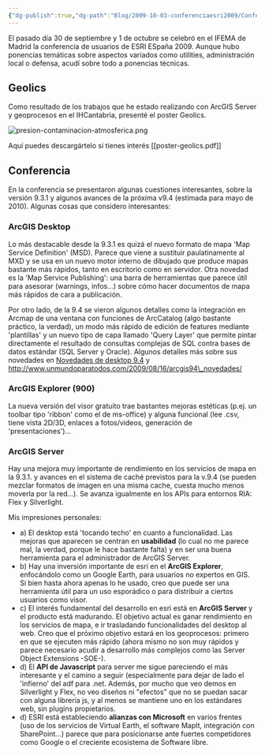 ```yaml
---
{"dg-publish":true,"dg-path":"Blog/2009-10-03-conferenciaesri2009/Conferencia de usuarios ESRI España 2009.md","permalink":"/blog/2009-10-03-conferenciaesri2009/conferencia-de-usuarios-esri-espana-2009/","title":"Conferencia de usuarios ESRI España 2009","tags":["conferencia"]}
---
```



El pasado día 30 de septiembre y 1 de octubre se celebró en el IFEMA de Madrid la conferencia de usuarios de ESRI ESpaña 2009. Aunque hubo ponencias temáticas sobre aspectos variados como utilities, administración local o defensa, acudí sobre todo a ponencias técnicas. 

## Geolics
Como resultado de los trabajos que he estado realizando con ArcGIS Server y geoprocesos en el IHCantabria, presenté el poster Geolics.

![presion-contaminacion-atmosferica.png](/img/user/Me/Blog/2009-10-03-conferenciaesri2009/media/presion-contaminacion-atmosferica.png)

Aquí puedes descargártelo si tienes interés [[poster-geolics.pdf]]

## Conferencia
En la conferencia se presentaron algunas cuestiones interesantes, sobre la versión 9.3.1 y algunos avances de la próxima v9.4 (estimada para mayo de 2010). Algunas cosas que considero interesantes:

### ArcGIS Desktop
Lo más destacable desde la 9.3.1 es quizá el nuevo formato de mapa 'Map Service Definition' (MSD). Parece que viene a sustituir paulatinamente al MXD y se usa en un nuevo motor interno de dibujado que produce mapas bastante más rápidos, tanto en escritorio como en servidor. Otra novedad es la 'Map Service Publishing': una barra de herramientas que parece útil para asesorar (warnings, infos...) sobre cómo hacer documentos de mapa más rápidos de cara a publicación.

Por otro lado, de la 9.4 se vieron algunos detalles como la integración en Arcmap de una ventana con funciones de ArcCatalog (algo bastante práctico, la verdad), un modo más rápido de edición de features mediante 'plantillas' y un nuevo tipo de capa llamado 'Query Layer' que permite pintar directamente el resultado de consultas complejas de SQL contra bases de datos estándar (SQL Server y Oracle). Algunos detalles más sobre sus novedades en [Novedades de desktop 9.4](http://www.esri.com/software/arcgis/whats-new/whats-coming.html) y http://www.unmundoparatodos.com/2009/08/16/arcgis94\_novedades/

### ArcGIS Explorer (900)
La nueva versión del visor gratuito trae bastantes mejoras estéticas (p.ej. un toolbar tipo 'ribbon' como el de ms-office) y alguna funcional (lee .csv, tiene vista 2D/3D, enlaces a fotos/videos, generación de 'presentaciones')...

### ArcGIS Server
Hay una mejora muy importante de rendimiento en los servicios de mapa en la 9.3.1. y avances en el sistema de caché previstos para la v.9.4 (se pueden mezclar formatos de imagen en una misma cache, cuesta mucho menos moverla por la red...). Se avanza igualmente en los APIs para entornos RIA: Flex y Silverlight.

Mis impresiones personales:
- a) El desktop está 'tocando techo' en cuanto a funcionalidad. Las mejoras que aparecen se centran en **usabilidad** (lo cual no me parece mal, la verdad, porque le hace bastante falta) y en ser una buena herramienta para el administrador de ArcGIS Server.
- b) Hay una inversión importante de esri en el **ArcGIS Explorer**, enfocándolo como un Google Earth, para usuarios no expertos en GIS. Si bien hasta ahora apenas lo he usado, creo que puede ser una herramienta útil para un uso esporádico o para distribuir a ciertos usuarios como visor.
- c) El interés fundamental del desarrollo en esri está en **ArcGIS Server** y el producto está madurando. El objetivo actual es ganar rendimiento en los servicios de mapa, e ir trasladando funcionalidades del desktop al web. Creo que el próximo objetivo estará en los geoprocesos: primero en que se ejecuten más rápido (ahora mismo no son muy rápidos y parece necesario acudir a desarrollo más complejos como las Server Object Extensions -SOE-).
- d) El **API de Javascript** para server me sigue pareciendo el más interesante y el camino a seguir (especialmente para dejar de lado el 'infierno' del adf para .net. Además, por mucho que veo demos en Silverlight y Flex, no veo diseños ni "efectos" que no se puedan sacar con alguna librería js, y al menos se mantiene uno en los estándares web, sin plugins propietarios.
- d) ESRI está estableciendo **alianzas con Microsoft** en varios frentes (uso de los servicios de Virtual Earth, el software MapIt, integración con SharePoint...) parece que para posicionarse ante fuertes competidores como Google o el creciente ecosistema de Software libre.
